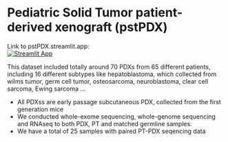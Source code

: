 # Pediatric Solid Tumor patient-derived xenograft (pstPDX)  <br />
Link to pstPDX.streamlit.app: <br />
[![Streamlit App](https://static.streamlit.io/badges/streamlit_badge_black_white.svg)](https://pstPDX.streamlit.app) 

This dataset included totally around 70 PDXs from 65 different patients, including 16 different subtypes like hepatoblastoma, which collected from wilms tumor, germ cell tumor, osteosarcoma, neuroblastoma, clear cell sarcoma, Ewing sarcoma ...
- All PDXss are early passage subcutaneous PDX, collected from the first generation mice
- We conducted whole-exome sequencing, whole-genome sequencing and RNAseq to both PDX, PT and matched germline samples.
- We have a total of 25 samples with paired PT-PDX seqencing data
